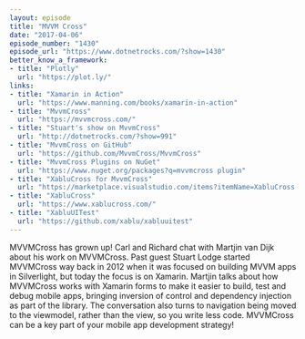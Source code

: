 ```yaml
---
layout: episode
title: "MVVM Cross"
date: "2017-04-06"
episode_number: "1430"
episode_url: "https://www.dotnetrocks.com/?show=1430"
better_know_a_framework:
- title: "Plotly"
  url: "https://plot.ly/"
links:
- title: "Xamarin in Action"
  url: "https://www.manning.com/books/xamarin-in-action"
- title: "MvvmCross"
  url: "https://mvvmcross.com/"
- title: "Stuart's show on MvvmCross"
  url: "http://dotnetrocks.com/?show=991"
- title: "MvvmCross on GitHub"
  url: "https://github.com/MvvmCross/MvvmCross"
- title: "MvvmCross Plugins on NuGet"
  url: "https://www.nuget.org/packages?q=mvvmcross plugin"
- title: "XabluCross for MvvmCross"
  url: "https://marketplace.visualstudio.com/items?itemName=XabluCross.XabluCrossVSPackage"
- title: "XabluCross"
  url: "https://www.xablucross.com/"
- title: "XabluUITest"
  url: "https://github.com/xablu/xabluuitest"
---
```


MVVMCross has grown up! Carl and Richard chat with Martjin van Dijk about his work on MVVMCross. Past guest Stuart Lodge started MVVMCross way back in 2012 when it was focused on building MVVM apps in Silverlight, but today the focus is on Xamarin. Martjin talks about how MVVMCross works with Xamarin forms to make it easier to build, test and debug mobile apps, bringing inversion of control and dependency injection as part of the library. The conversation also turns to navigation being moved to the viewmodel, rather than the view, so you write less code. MVVMCross can be a key part of your mobile app development strategy!
